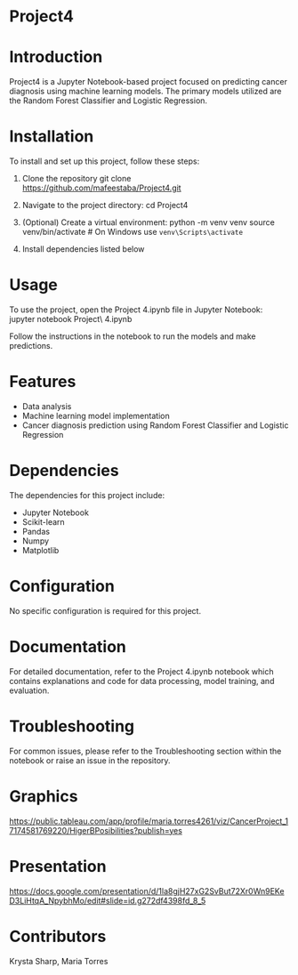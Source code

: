 # Project4
# Introduction
Project4 is a Jupyter Notebook-based project focused on predicting cancer diagnosis using machine learning models. The primary models utilized are the Random Forest Classifier and Logistic Regression.

# Installation
To install and set up this project, follow these steps:

1. Clone the repository
   git clone https://github.com/mafeestaba/Project4.git
   
3. Navigate to the project directory:
   cd Project4
   
4. (Optional) Create a virtual environment:
   python -m venv venv
   source venv/bin/activate  # On Windows use `venv\Scripts\activate`
   
6. Install dependencies listed below

# Usage
To use the project, open the Project 4.ipynb file in Jupyter Notebook:
  jupyter notebook Project\ 4.ipynb

Follow the instructions in the notebook to run the models and make predictions.

# Features
* Data analysis
* Machine learning model implementation
* Cancer diagnosis prediction using Random Forest Classifier and Logistic Regression

# Dependencies
The dependencies for this project include:

* Jupyter Notebook
* Scikit-learn
* Pandas
* Numpy
* Matplotlib

# Configuration
No specific configuration is required for this project.

# Documentation
For detailed documentation, refer to the Project 4.ipynb notebook which contains explanations and code for data processing, model training, and evaluation.

# Troubleshooting
For common issues, please refer to the Troubleshooting section within the notebook or raise an issue in the repository.

# Graphics
https://public.tableau.com/app/profile/maria.torres4261/viz/CancerProject_17174581769220/HigerBPosibilities?publish=yes

# Presentation
https://docs.google.com/presentation/d/1la8gjH27xG2SvBut72Xr0Wn9EKeD3LiHtqA_NpybhMo/edit#slide=id.g272df4398fd_8_5

# Contributors
Krysta Sharp, Maria Torres
